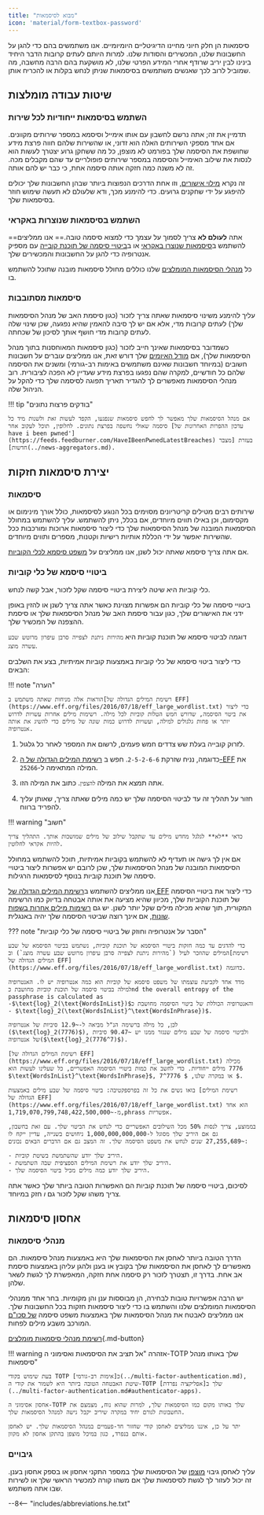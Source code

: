 ```yaml
---
title: "מבוא לסיסמאות"
icon: 'material/form-textbox-password'
---
```


סיסמאות הן חלק חיוני מחיינו הדיגיטליים היומיומיים. אנו משתמשים בהם כדי להגן על החשבונות שלנו, המכשירים והסודות שלנו. למרות היותם לעתים קרובות הדבר היחיד בינינו לבין יריב שרודף אחרי המידע הפרטי שלנו, לא מושקעת בהם הרבה מחשבה, מה שמוביל לרוב לכך שאנשים משתמשים בסיסמאות שניתן לנחש בקלות או להכריח אותן.

## שיטות עבודה מומלצות

### השתמש בסיסמאות ייחודיות לכל שירות

תדמיין את זה; אתה נרשם לחשבון עם אותו אימייל וסיסמא במספר שירותים מקוונים. אם אחד מספקי השירותים האלה הוא זדוני, או שהשירות שלהם חווה פרצת מידע שחושפת את הסיסמה שלך בפורמט לא מוצפן, כל מה ששחקן גרוע יצטרך לעשות הוא לנסות את שילוב האימייל והסיסמה במספר שירותים פופולריים עד שהם מקבלים מכה. זה לא משנה כמה חזקה אותה סיסמה אחת, כי כבר יש להם אותה.

זה נקרא [מילוי אישורים](https://en.wikipedia.org/wiki/Credential_stuffing), וזו אחת הדרכים הנפוצות ביותר שבהן החשבונות שלך יכולים להיפגע על ידי שחקנים גרועים. כדי להימנע מכך, ודא שלעולם לא תעשה שימוש חוזר בסיסמאות שלך.

### השתמש בסיסמאות שנוצרות באקראי

==אתה **לעולם לא** צריך לסמוך על עצמך כדי למצוא סיסמה טובה.== אנו ממליצים להשתמש ב[סיסמאות שנוצרו באקראי](#passwords) או ב[ביטויי סיסמה של תוכנת קובייה](#diceware-passphrases) עם מספיק אנטרופיה כדי להגן על החשבונות והמכשירים שלך.

כל [מנהלי הסיסמאות המומלצים](../passwords.md) שלנו כוללים מחולל סיסמאות מובנה שתוכל להשתמש בו.

### סיסמאות מסתובבות

עליך להימנע משינוי סיסמאות שאתה צריך לזכור (כגון סיסמת האב של מנהל הסיסמאות שלך) לעתים קרובות מדי, אלא אם יש לך סיבה להאמין שהיא נפגעה, שכן שינוי שלה לעתים קרובות מדי חושף אותך לסיכון של שכחתה.

כשמדובר בסיסמאות שאינך חייב לזכור (כגון סיסמאות המאוחסנות בתוך מנהל הסיסמאות שלך), אם [מודל האיומים](threat-modeling.md) שלך דורש זאת, אנו ממליצים עוברים על חשבונות חשובים (במיוחד חשבונות שאינם משתמשים באימות רב-גורמי) ומשנים את הסיסמה שלהם כל חודשיים, למקרה שהם נפגעו בפרצת מידע שעדיין לא הפכה לציבורית. רוב מנהלי הסיסמאות מאפשרים לך להגדיר תאריך תפוגה לסיסמה שלך כדי להקל על הניהול שלה.

!!! tip "בודקים פרצות נתונים"

    אם מנהל הסיסמאות שלך מאפשר לך לחפש סיסמאות שנפגעו, הקפד לעשות זאת ולשנות מיד כל סיסמה שאולי נחשפה בפרצת נתונים. לחלופין, תוכל לעקוב אחר [עדכון ההפרות האחרונות של have i been pwned'](https://feeds.feedburner.com/HaveIBeenPwnedLatestBreaches) בעזרת [מצבר חדשות](../news-aggregators.md).

## יצירת סיסמאות חזקות

### סיסמאות

שירותים רבים מטילים קריטריונים מסוימים בכל הנוגע לסיסמאות, כולל אורך מינימום או מקסימום, וכן באילו תווים מיוחדים, אם בכלל, ניתן להשתמש. עליך להשתמש במחולל הסיסמאות המובנה של מנהל הסיסמאות שלך כדי ליצור סיסמאות ארוכות ומורכבות ככל שהשירות יאפשר על ידי הכללת אותיות רישיות וקטנות, מספרים ותווים מיוחדים.

אם אתה צריך סיסמא שאתה יכול לשנן, אנו ממליצים על [משפט סיסמא לכלי הקוביות](#diceware-passphrases).

### ביטויי סיסמא של כלי קוביות

כלי קוביות היא שיטה ליצירת ביטויי סיסמה שקל לזכור, אבל קשה לנחש.

ביטויי סיסמה של כלי קוביות הם אפשרות מצוינת כאשר אתה צריך לשנן או להזין באופן ידני את האישורים שלך, כגון עבור סיסמת האב של מנהל הסיסמאות שלך או סיסמת ההצפנה של המכשיר שלך.

דוגמה לביטוי סיסמא של תוכנת קוביות היא `מהירות ניתנת לצפייה סרבן עיפרון מרוטש שבע עשרה מוצג`.

כדי ליצור ביטוי סיסמא של כלי קוביות באמצעות קוביות אמיתיות, בצע את השלבים הבאים:

!!! note "הערה"

    הוראות אלה מניחות שאתה משתמש ב[רשימת המילים הגדולה של EFF](https://www.eff.org/files/2016/07/18/eff_large_wordlist.txt) כדי ליצור את ביטוי הסיסמה, שדורש חמש הטלות קוביות לכל מילה. רשימות מילים אחרות עשויות לדרוש יותר או פחות גלגולים למילה, ועשויות לדרוש כמות שונה של מילים כדי להשיג את אותה אנטרופיה.

1. לזרוק קובייה בעלת שש צדדים חמש פעמים, לרשום את המספר לאחר כל גלגול.

2. כדוגמה, נניח שזרקת `2-5-2-6-6`. חפש ב [רשימת המילים הגדולה של ה-EFF](https://www.eff.org/files/2016/07/18/eff_large_wordlist.txt) את המילה המתאימה ל-`25266`.

3. אתה תמצא את המילה `להצפין`. כתוב את המילה הזו.

4. חזור על תהליך זה עד לביטוי הסיסמה שלך יש כמה מילים שאתה צריך, שאותן עליך להפריד ברווח.

!!! warning "חשוב"

    כדאי **לא** לגלגל מחדש מילים עד שתקבל שילוב של מילים שמושכות אותך. התהליך צריך להיות אקראי לחלוטין.

אם אין לך גישה או תעדיף לא להשתמש בקוביות אמיתיות, תוכל להשתמש במחולל הסיסמאות המובנה של מנהל הסיסמאות שלך, שכן לרובם יש אפשרות ליצור ביטויי סיסמה של תוכנת קוביות בנוסף לסיסמאות הרגילות.

אנו ממליצים להשתמש ב[רשימת המילים הגדולה של EFF](https://www.eff.org/files/2016/07/18/eff_large_wordlist.txt) כדי ליצור את ביטויי הסיסמה של תוכנת הקוביות שלך, מכיוון שהיא מציעה את אותה אבטחה בדיוק כמו הרשימה המקורית, תוך שהיא מכילה מילים שקל יותר לשנן. יש גם [רשימות מילים אחרות בשפות שונות](https://theworld.com/~reinhold/diceware.html#Diceware%20in%20Other%20Languages|outline), אם אינך רוצה שביטוי הסיסמה שלך יהיה באנגלית.

??? note "הסבר על אנטרופיה וחוזק של ביטויי סיסמה של כלי קוביות"

    כדי להדגים עד כמה חזקות ביטויי הסיסמא של תוכנת קוביות, נשתמש בביטוי הסיסמא של שבע המילים שהוזכר לעיל (`מהירות ניתנת לצפייה סרבן עיפרון מרוטש שבע עשרה מוצג`) וב[רשימת המילים הגדולה של EFF](https://www.eff.org/files/2016/07/18/eff_large_wordlist.txt) כדוגמה.
    
    מדד אחד לקביעת עוצמתו של משפט סיסמא של קוביות הוא כמה אנטרופיה יש לו. האנטרופיה למילה בביטוי סיסמה של תוכנת קוביות מחושבת כnd the overall entropy of the passphrase is calculated as -$\text{log}_2(\text{WordsInList})$והאנטרופיה הכוללת של ביטוי הסיסמה מחושבת כ - $\text{log}_2(\text{WordsInList}^\text{WordsInPhrase})$.
    
    לכן, כל מילה ברשימה הנ"ל מביאה ל-~12.9 סיביות של אנטרופיה ($\text{log}_2(7776)$), ולביטוי סיסמה של שבע מילים שנגזר ממנו יש ~90.47 סיביות של אנטרופיה($\text{log}_2(7776^7)$).
    
    [רשימת המילים הגדולה של EFF](https://www.eff.org/files/2016/07/18/eff_large_wordlist.txt) מכילה 7776 מילים ייחודיות. כדי לחשב את כמות ביטויי הסיסמה האפשריים, כל שעלינו לעשות הוא $\text{WordsInList}^\text{WordsInPhrase}$, או במקרה שלנו, $ 7776^7 $.
    
    בואו נשים את כל זה בפרספקטיבה: ביטוי סיסמה של שבע מילים באמצעות [רשימת המילים הגדולה של EFF](https://www.eff.org/files/2016/07/18/eff_large_wordlist.txt) הוא אחד מ-~1,719,070,799,748,422,500,000,phrass אפשריות.
    
    בממוצע, צריך לנסות 50% מכל השילובים האפשריים כדי לנחש את הביטוי שלך. עם זאת בחשבון, גם אם היריב שלך מסוגל ל-1,000,000,000,000 ניחושים בשנייה, עדיין ייקח לו ~27,255,689 שנים לנחש את משפט הסיסמה שלך. זה המצב גם אם הדברים הבאים נכונים:

    - היריב שלך יודע שהשתמשת בשיטת קוביות.
    - היריב שלך יודע את רשימת המילים הספציפית שבה השתמשת.
    - היריב שלך יודע כמה מילים מכיל ביטוי הסיסמה שלך.

לסיכום, ביטויי סיסמה של תוכנת קוביות הם האפשרות הטובה ביותר שלך כאשר אתה צריך משהו שקל לזכור גם *ו* חזק במיוחד.

## אחסון סיסמאות

### מנהלי סיסמאות

הדרך הטובה ביותר לאחסן את הסיסמאות שלך היא באמצעות מנהל סיסמאות. הם מאפשרים לך לאחסן את הסיסמאות שלך בקובץ או בענן ולהגן עליהן באמצעות סיסמת אב אחת. בדרך זו, תצטרך לזכור רק סיסמה אחת חזקה, המאפשרת לך לגשת לשאר שלהן.

יש הרבה אפשרויות טובות לבחירה, הן מבוססות ענן והן מקומיות. בחר אחד ממנהלי הסיסמאות המומלצים שלנו והשתמש בו כדי ליצור סיסמאות חזקות בכל החשבונות שלך. אנו ממליצים לאבטח את מנהל הסיסמאות שלך באמצעות משפט סיסמה [של סכו"ם](#diceware-passphrases) המורכב משבע מילים לפחות.

[רשימת מנהלי סיסמאות מומלצים](../passwords.md ""){.md-button}

!!! warning אזהרה "אל תציב את הסיסמאות ואסימוני ה-TOTP שלך באותו מנהל סיסמאות"

    בעת שימוש בקודי TOTP כ[אימות רב-גורמי](../multi-factor-authentication.md), שיטת האבטחה הטובה ביותר היא לשמור את קודי ה-TOTP שלך ב[אפליקציה נפרדת](../multi-factor-authentication.md#authenticator-apps).
    
    אחסון אסימוני ה-TOTP שלך באותו מקום כמו הסיסמאות שלך, למרות שהוא נוח, מצמצם את החשבונות לגורם יחיד במקרה שיריב יקבל גישה למנהל הסיסמאות שלך.
    
    יתר על כן, איננו ממליצים לאחסן קודי שחזור חד-פעמיים במנהל הסיסמאות שלך. יש לאחסן אותם בנפרד, כגון במיכל מוצפן בהתקן אחסון לא מקוון.

### גיבויים

עליך לאחסן גיבוי [מוצפן](../encryption.md) של הסיסמאות שלך במספר התקני אחסון או בספק אחסון בענן. זה יכול לעזור לך לגשת לסיסמאות שלך אם משהו קורה למכשיר הראשי שלך או לשירות שבו אתה משתמש.

--8<-- "includes/abbreviations.he.txt"
